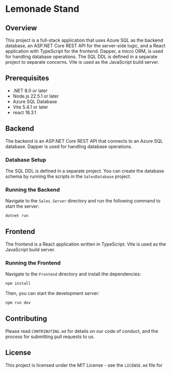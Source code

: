 # Lemonade Stand


## Overview

This project is a full-stack application that uses Azure SQL as the backend database, an ASP.NET Core REST API for the server-side logic, and a React application with TypeScript for the frontend. Dapper, a micro ORM, is used for handling database operations. The SQL DDL is defined in a separate project to separate concerns. Vite is used as the JavaScript build server.

## Prerequisites

- .NET 8.0 or later
- Node.js 22.5.1 or later
- Azure SQL Database
- Vite 5.4.1 or later
- react 18.3.1

## Backend

The backend is an ASP.NET Core REST API that connects to an Azure SQL database. Dapper is used for handling database operations.

### Database Setup

The SQL DDL is defined in a separate project. You can create the database schema by running the scripts in the `SalesDatabase` project.

### Running the Backend

Navigate to the `Sales.Server` directory and run the following command to start the server:

```bash
dotnet run
```

## Frontend

The frontend is a React application written in TypeScript. Vite is used as the JavaScript build server.

### Running the Frontend

Navigate to the `Frontend` directory and install the dependencies:

```bash
npm install
```

Then, you can start the development server:

```bash
npm run dev
```

## Contributing

Please read `CONTRIBUTING.md` for details on our code of conduct, and the process for submitting pull requests to us.

## License

This project is licensed under the MIT License - see the `LICENSE.md` file for
